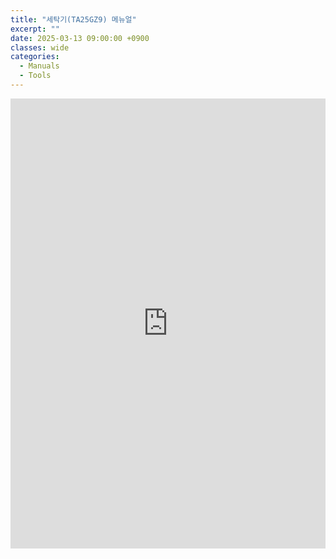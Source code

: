 ```yaml
---
title: "세탁기(TA25GZ9) 메뉴얼"
excerpt: ""
date: 2025-03-13 09:00:00 +0900
classes: wide
categories:
  - Manuals
  - Tools
---
```


<iframe src="https://docs.google.com/viewer?url={{ site.url }}{{ site.baseurl }}/assets/resources/TA25GZ9_MANUAL.pdf&embedded=true" style="width:100%; height:720px;" frameborder="0"></iframe>

<div id="adobe-dc-view"></div>
<script src="https://acrobatservices.adobe.com/view-sdk/viewer.js"></script>
<script type="text/javascript">
  document.addEventListener("adobe_dc_view_sdk.ready", function()
  {
      var adobeDCView = new AdobeDC.View({clientId: "5c4184fd7735476b829cb3e69527dd61", divId: "adobe-dc-view"});
      adobeDCView.previewFile(
      {
        content:   {location: {url: "{{ site.url }}{{ site.baseurl }}/assets/resources/TA25GZ9_MANUAL.pdf"}},
        metaData: {fileName: "Bodea Brochure.pdf"}
      });
  });
</script>
